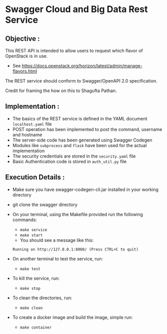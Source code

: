 # Swagger Cloud and Big Data Rest Service

## Objective :

This REST API is intended to allow users to request which flavor of OpenStack is in use.
* See https://docs.openstack.org/horizon/latest/admin/manage-flavors.html

The REST service should conform to Swagger/OpenAPI 2.0 specification. 

Credit for framing the how on this to Shagufta Pathan.

## Implementation :
* The basics of the REST service is defined in the YAML document `localhost.yaml` file
* POST operation has been implemented to post the command, username and hostname
* The server-side code has been generated using Swagger Codegen
* Modules like `subprocess` and `flask` have been used for the actual implementation
* The security credentials are stored in the `security.yaml` file
* Basic Authentication code is stored in `auth_util.py` file


## Execution Details :
* Make sure you have swagger-codegen-cli.jar installed in your working directory
* git clone the swagger directory
* On your terminal, using the Makefile provided run the following commands:
  * `make service`
  * `make start`
  * You should see a message like this:
  ``` 
  Running on http://127.0.0.1:8080/ (Press CTRL+C to quit)
  ```
* On another terminal to test the service, run:
    * `make test`
    
* To kill the service, run:
  * `make stop`
  
* To clean the directories, run:
  * `make clean`
  
* To create a docker image and build the image, simple run:
  * `make container`
  
